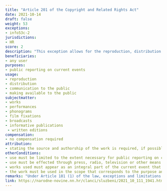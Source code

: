 ```yaml
---
title: "Article 201 of the Copyright and Related Rights Act"
date: 2021-10-14
draft: false
weight: 53
exceptions:
- info53c-2
jurisdictions:
- HR
score: 2
description: "This exception allows for the reproduction, distribution and communication to the public, including making available to the public, to the extent necessary for public reporting on current events, through press, radio, television or other means, of copyrighted works and objects of related rights that appear as an integral part of the current event that is being reported to the public, provided that they are used to the extent that corresponds to the purpose and method of reporting on the current event. The provision requires to state the source and authorship of the work, if this is possible considering the manner of use." 
beneficiaries:
- any user
purposes: 
- public reporting on current events
usage:
- reproduction
- distribution 
- communication to the public
- making available to the public
subjectmatter:
- works 
- performances
- phonograms
- film fixations
- broadcasts
- informative publications
 - written editions
compensation:
- no compensation required
attribution: 
- stating the source and authorship of the work is required, if possible considering the manner of use
otherConditions: 
- use must be limited to the extent necessary for public reporting on current events
- use must be effected through press, radio, television or other means
- works used must appear as an integral part of the current event that is being reported to the public 
- the work must be used in the scope that corresponds to the purpose and method of reporting
remarks: "Under Article 181 (1) of the law, exceptions and limitations apply to both works (which must be divulged) and other subject-matter, subject to related rights. Article 181 (2) contains the requirements of the 3-step test."
link: https://narodne-novine.nn.hr/clanci/sluzbeni/2021_10_111_1941.html?fbclid=IwAR0MqXwMhX8bMoETnGphIX3BGU0eq4_8s9B0rGMclSpPj52yxWFIEZlTR3c
---
```

